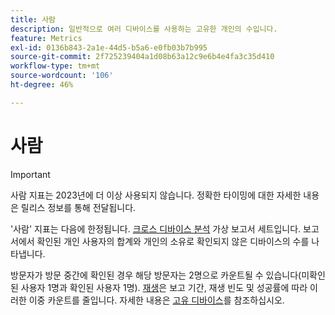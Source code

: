 ```yaml
---
title: 사람
description: 일반적으로 여러 디바이스를 사용하는 고유한 개인의 수입니다.
feature: Metrics
exl-id: 0136b843-2a1e-44d5-b5a6-e0fb03b7b995
source-git-commit: 2f725239404a1d08b63a12c9e6b4e4fa3c35d410
workflow-type: tm+mt
source-wordcount: '106'
ht-degree: 46%

---
```


# 사람

>[!IMPORTANT]
>
>사람 지표는 2023년에 더 이상 사용되지 않습니다. 정확한 타이밍에 대한 자세한 내용은 릴리스 정보를 통해 전달됩니다.

&#39;사람&#39; 지표는 다음에 한정됩니다. [크로스 디바이스 분석](../cda/overview.md) 가상 보고서 세트입니다. 보고서에서 확인된 개인 사용자의 합계와 개인의 소유로 확인되지 않은 디바이스의 수를 나타냅니다.

방문자가 방문 중간에 확인된 경우 해당 방문자는 2명으로 카운트될 수 있습니다(미확인된 사용자 1명과 확인된 사용자 1명). [재생](/help/components/cda/replay.md)은 보고 기간, 재생 빈도 및 성공률에 따라 이러한 이중 카운트를 줄입니다. 자세한 내용은 [고유 디바이스](unique-devices.md)를 참조하십시오.
